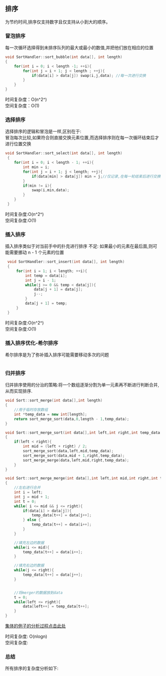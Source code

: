 ## 排序
为节约时间,排序仅支持数字且仅支持从小到大的顺序。

### 冒泡排序
每一次循环选择得到未排序队列的最大或最小的数值,并把他们放在相应的位置
``` c++
void SortHandler::sort_bubble(int data[], int length)
{
    for(int i = 0; i < length -1; ++i){
        for(int j = i + 1; j < length ; ++j){
            if(data[i] > data[j]) swap(i,j,data); //每一次进行交换
        }
    }
}
```
时间复杂度：O(n^2^)  
空间复杂度：O(1)

### 选择排序
选择排序的逻辑和冒泡是一样,区别在于:  
冒泡每次比较,如果符合则直接交换元素位置,而选择排序则在每一次循环结束后才进行位置交换
``` c++
void SortHandler::sort_select(int data[], int length)
 {
    for(int i = 0; i < length - 1; ++i){
        int min = i;
        for(int j = i + 1; j < length; ++j){
            if(data[min] > data[j]) min = j;//仅记录,在每一轮结束后进行交换
        }
        if(min != i){ 
            swap(i,min,data);
        }
    }
 }
```
时间复杂度:O(n^2^)   
空间复杂度:O(1)


### 插入排序
插入排序类似于对当前手中的扑克进行排序
不足: 如果最小的元素在最后面,则可能需要挪动 n - 1 个元素的位置
``` c++
 void SortHandler::sort_insert(int data[], int length)
 {
     for(int i = 1; i < length; ++i){
         int temp = data[i];
         int j = i - 1;
         while(j >= 0 && temp < data[j]){
             data[j + 1] = data[j];
             j--;
         }
         data[j + 1] = temp;
     }
 }
```
时间复杂度:O(n^2^)   
空间复杂度:O(1)

### 插入排序优化-希尔排序
希尔排序是为了弥补插入排序可能需要移动多次的问题
``` c++
```


### 归并排序
归并排序使用的分治的策略:将一个数组逐渐分割为单一元素再不断进行判断合并,从而实现排序.
``` c++
void Sort::sort_merge(int data[],int length)
{
    //用于临时存放数组
    int *temp_data = new int[length];
    return sort_merge_sort(data,0,length - 1,temp_data);
}

void Sort::sort_merge_sort(int data[],int left,int right,int temp_data[])
{
    if(left < right){
        int mid = (left + right) / 2;
        sort_merge_sort(data,left,mid,temp_data);
        sort_merge_sort(data,mid + 1,right,temp_data);
        sort_merge_merge(data,left,mid,right,temp_data);
    }
}

void Sort::sort_merge_merge(int data[],int left,int mid,int right,int temp_data[])
{
    //左右进行合并
    int i = left;
    int j = mid + 1;
    int t = 0;
    while( i <= mid && j <= right){
        if(data[i] > data[j]){
            temp_data[t++] = data[j++];
        } else {
            temp_data[t++] = data[i++];
        }
    }

    //填充左边的数据
    while(i <= mid){
        temp_data[t++] = data[i++];
    }

    //填充右边的数据
    while(j <= right){
        temp_data[t++] = data[j++];
    }


    //将merger的数据放到data
    t = 0;
    while(left <= right){
        data[left++] = temp_data[t++];
    }
}
```
[集体的例子的分析过程点击此处](https://github.com/hejianglin/leetcode/tree/master/algorithm/01-sort/merge_sort_detail.md)

时间复杂度: O(nlogn)   
空间复杂度: 

### 总结
所有排序的复杂度分析如下:

